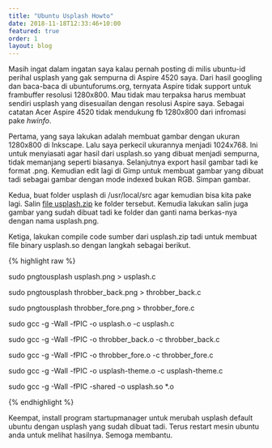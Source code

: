 ```yaml
---
title: "Ubuntu Usplash Howto"
date: 2018-11-18T12:33:46+10:00
featured: true
order: 1
layout: blog
---
```


Masih ingat dalam ingatan saya kalau pernah posting di milis ubuntu-id perihal usplash yang gak sempurna di Aspire 4520 saya. Dari hasil googling dan baca-baca di ubuntuforums.org, ternyata Aspire tidak support untuk frambuffer resolusi 1280x800. Mau tidak mau terpaksa harus membuat sendiri usplash yang disesuailan dengan resolusi Aspire saya. Sebagai catatan Acer Aspire 4520 tidak mendukung fb 1280x800 dari infromasi pake <em>hwinfo</em>.

Pertama, yang saya lakukan adalah membuat gambar dengan ukuran 1280x800 di Inkscape. Lalu saya perkecil ukurannya menjadi 1024x768. Ini untuk menyiasati agar hasil dari usplash.so yang dibuat menjadi sempurna, tidak memanjang seperti biasanya. Selanjutnya export hasil gambar tadi ke format .png. Kemudian edit lagi di Gimp untuk membuat gambar yang dibuat tadi sebagai gambar dengan mode indexed bukan RGB. Simpan gambar.

Kedua, buat folder usplash di /usr/local/src agar kemudian bisa kita pake lagi. Salin <a title="Usplash" href="http://www.basoro.com/wp/wp-content/uploads/usplash.zip" target="_blank">file usplash.zip</a> ke folder tersebut. Kemudia lakukan salin juga gambar yang sudah dibuat tadi ke folder dan ganti nama berkas-nya dengan nama usplash.png.

Ketiga, lakukan compile code sumber dari usplash.zip tadi untuk membuat file binary usplash.so dengan langkah sebagai berikut.

{% highlight raw %}

sudo pngtousplash usplash.png > usplash.c

sudo pngtousplash throbber_back.png > throbber_back.c

sudo pngtousplash throbber_fore.png > throbber_fore.c

sudo gcc -g -Wall -fPIC -o usplash.o -c usplash.c

sudo gcc -g -Wall -fPIC -o throbber_back.o -c throbber_back.c

sudo gcc -g -Wall -fPIC -o throbber_fore.o -c throbber_fore.c

sudo gcc -g -Wall -fPIC -o usplash-theme.o -c usplash-theme.c

sudo gcc -g -Wall -fPIC -shared -o usplash.so *.o

{% endhighlight %}

Keempat, install program startupmanager untuk merubah usplash default ubuntu dengan usplash yang sudah dibuat tadi. Terus restart mesin ubuntu anda untuk melihat hasilnya. Semoga membantu.
